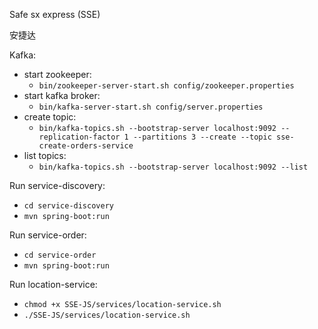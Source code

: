 Safe sx express (SSE)

安捷达

Kafka: 
 - start zookeeper: 
   - `bin/zookeeper-server-start.sh config/zookeeper.properties`
 - start kafka broker:
   - `bin/kafka-server-start.sh config/server.properties`
 - create topic:
   - `bin/kafka-topics.sh --bootstrap-server localhost:9092 --replication-factor 1 --partitions 3 --create --topic sse-create-orders-service`
 - list topics:
   - `bin/kafka-topics.sh --bootstrap-server localhost:9092 --list`

Run service-discovery:
 - `cd service-discovery`
 - `mvn spring-boot:run`

Run service-order:
 - `cd service-order`
 - `mvn spring-boot:run`

Run location-service:
 - `chmod +x SSE-JS/services/location-service.sh`
 - `./SSE-JS/services/location-service.sh`
